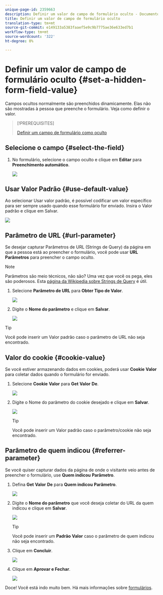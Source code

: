 ```yaml
---
unique-page-id: 2359663
description: Definir um valor de campo de formulário oculto - Documentos de marketing - Documentação do produto
title: Definir um valor de campo de formulário oculto
translation-type: tm+mt
source-git-commit: e149133a5383faaef5e9c9b7775ae36e633ed7b1
workflow-type: tm+mt
source-wordcount: '322'
ht-degree: 0%

---
```



# Definir um valor de campo de formulário oculto {#set-a-hidden-form-field-value}

Campos ocultos normalmente são preenchidos dinamicamente. Elas não são mostradas à pessoa que preenche o formulário. Veja como definir o valor.

>[!PREREQUISITES]
>
>[Definir um campo de formulário como oculto](set-a-form-field-as-hidden.md)

## Selecione o campo {#select-the-field}

1. No formulário, selecione o campo oculto e clique em **Editar** para **Preenchimento automático**.

   ![](assets/autofill.png)

## Usar Valor Padrão {#use-default-value}

Ao selecionar Usar valor padrão, é possível codificar um valor específico para ser sempre usado quando esse formulário for enviado. Insira o Valor padrão e clique em Salvar.

![](assets/image2014-9-15-13-3a5-3a27.png)

## Parâmetro de URL {#url-parameter}

Se desejar capturar Parâmetros de URL (Strings de Query) da página em que a pessoa está ao preencher o formulário, você pode usar **URL** **Parâmetros** para preencher o campo oculto.

>[!NOTE]
>
>Parâmetros são meio técnicos, não são? Uma vez que você os pega, eles são poderosos. Esta [página da Wikipedia sobre Strings de Query](http://en.wikipedia.org/wiki/Query_string) é útil.

1. Selecione **Parâmetro de URL** para **Obter Tipo de Valor**.

   ![](assets/image2014-9-15-13-3a6-3a48.png)

1. Digite o **Nome do parâmetro** e clique em **Salvar**.

   ![](assets/image2014-9-15-13-3a7-3a35.png)

>[!TIP]
>
>Você pode inserir um Valor padrão caso o parâmetro de URL não seja encontrado.

## Valor do cookie {#cookie-value}

Se você estiver armazenando dados em cookies, poderá usar **Cookie** **Valor** para coletar dados quando o formulário for enviado.

1. Selecione **Cookie** **Valor** para **Get** **Valor** **De**.

   ![](assets/image2014-9-15-13-3a8-3a21.png)

1. Digite o Nome do parâmetro do cookie desejado e clique em **Salvar**.

   ![](assets/image2014-9-15-13-3a8-3a43.png)

   >[!TIP]
   >
   >Você pode inserir um Valor padrão caso o parâmetro/cookie não seja encontrado.

## Parâmetro de quem indicou {#referrer-parameter}

Se você quiser capturar dados da página de onde o visitante veio antes de preencher o formulário, use **Quem indicou** **Parâmetro**.

1. Defina **Get** **Valor** **De** para **Quem indicou** **Parâmetro**.

   ![](assets/image2014-9-15-13-3a9-3a31.png)

1. Digite o **Nome do parâmetro** que você deseja coletar do URL da quem indicou e clique em **Salvar**.

   ![](assets/image2014-9-15-13-3a9-3a56.png)

   >[!TIP]
   >
   >Você pode inserir um **Padrão** **Valor** caso o parâmetro de quem indicou não seja encontrado.

1. Clique em **Concluir**.

   ![](assets/image2014-9-15-13-3a10-3a26.png)

1. Clique em **Aprovar e Fechar**.

   ![](assets/image2014-9-15-13-3a10-3a43.png)

Doce! Você está indo muito bem. Há mais informações sobre [formulários](http://docs.marketo.com/display/docs/forms).
